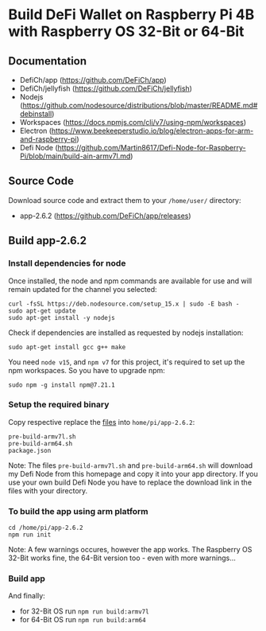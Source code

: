 # Build DeFi Wallet on Raspberry Pi 4B with Raspberry OS 32-Bit or 64-Bit


## Documentation
- DefiCh/app (https://github.com/DeFiCh/app)
- DefiCh/jellyfish (https://github.com/DeFiCh/jellyfish)
- Nodejs (https://github.com/nodesource/distributions/blob/master/README.md#debinstall)
- Workspaces (https://docs.npmjs.com/cli/v7/using-npm/workspaces)
- Electron (https://www.beekeeperstudio.io/blog/electron-apps-for-arm-and-raspberry-pi)
- Defi Node (https://github.com/Martin8617/Defi-Node-for-Raspberry-Pi/blob/main/build-ain-armv7l.md)


## Source Code
Download source code and extract them to your `/home/user/` directory:
- app-2.6.2 (https://github.com/DeFiCh/app/releases)


## Build app-2.6.2

### Install dependencies for node
Once installed, the node and npm commands are available for use and will remain updated for the channel you selected:
```
curl -fsSL https://deb.nodesource.com/setup_15.x | sudo -E bash -
sudo apt-get update
sudo apt-get install -y nodejs
```
Check if dependencies are installed as requested by nodejs installation:
```
sudo apt-get install gcc g++ make
```
You need `node v15`, and `npm v7` for this project, it's required to set up the npm workspaces. So you have to upgrade npm:
```
sudo npm -g install npm@7.21.1
```

### Setup the required binary
Copy respective replace the [files](https://github.com/Martin8617/Defi-Wallet-for-Raspberry-Pi/tree/main/files) into `home/pi/app-2.6.2`:
```
pre-build-armv7l.sh
pre-build-arm64.sh
package.json
```
Note: The files `pre-build-armv7l.sh` and `pre-build-arm64.sh` will download my Defi Node from this homepage and copy it into your app directory. If you use your own build Defi Node you have to replace the download link in the files with your directory.


### To build the app using arm platform
```
cd /home/pi/app-2.6.2
npm run init
```
Note: A few warnings occures, however the app works. The Raspberry OS 32-Bit works fine, the 64-Bit version too - even with more warnings...


### Build app
And finally:
- for 32-Bit OS run `npm run build:armv7l`
- for 64-Bit OS run `npm run build:arm64`
